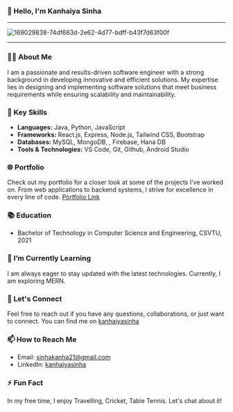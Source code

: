 ### 👋 Hello, I'm Kanhaiya Sinha
---
![169029838-74df663d-2e62-4d77-bdff-b43f7d63f00f](https://github.com/kanhaiyasinha/kanhaiyasinha/assets/147611285/3b38fa13-9907-4da6-a5f0-ca06faa74847)

---

### 👨‍💻 About Me
I am a passionate and results-driven software engineer with a strong background in developing innovative and efficient solutions. My expertise lies in designing and implementing software solutions that meet business requirements while ensuring scalability and maintainability.

### 🚀 Key Skills
- **Languages:** Java, Python, JavaScript
- **Frameworks:** React.js, Express, Node.js, Tailwind CSS, Bootstrap
- **Databases:** MySQL, MongoDB, , Firebase, Hana DB
- **Tools & Technologies:** VS Code, Git, Github, Android Studio

### 🌐 Portfolio
Check out my portfolio for a closer look at some of the projects I've worked on. From web applications to backend systems, I strive for excellence in every line of code. [Portfolio Link](your-portfolio-link)

### 📚 Education
- Bachelor of Technology in Computer Science and Engineering, CSVTU, 2021

### 🌱 I’m Currently Learning
I am always eager to stay updated with the latest technologies. Currently, I am exploring MERN.

### 💬 Let's Connect
Feel free to reach out if you have any questions, collaborations, or just want to connect. You can find me on [kanhaiyasinha](https://www.linkedin.com/in/kanhaiyasinha/)

### 📫 How to Reach Me
- Email: sinhakanha21@gmail.com
- LinkedIn: [kanhaiyasinha](https://www.linkedin.com/in/kanhaiyasinha/)

### ⚡ Fun Fact
In my free time, I enjoy Travelling, Cricket, Table Tennis. Let's chat about it!
